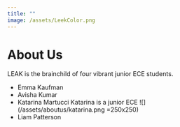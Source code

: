 ```yaml
---
title: ""
image: /assets/LeekColor.png
---
```


# About Us

LEAK is the brainchild of four vibrant junior ECE students.
- Emma Kaufman
- Avisha Kumar
- Katarina Martucci
	Katarina is a junior ECE
	![](/assets/aboutus/katarina.png =250x250)
- Liam Patterson